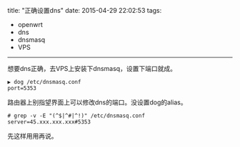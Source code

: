 title: "正确设置dns"
date: 2015-04-29 22:02:53
tags:
- openwrt
- dns
- dnsmasq
- VPS
---
想要dns正确，去VPS上安装下dnsmasq，设置下端口就成。
```
▶ dog /etc/dnsmasq.conf 
port=5353
```
路由器上别指望界面上可以修改dns的端口。没设置dog的alias。
```
# grep -v -E "(^$|^#|^!)" /etc/dnsmasq.conf
server=45.xxx.xxx.xxx#5353
```
先这样用用再说。

